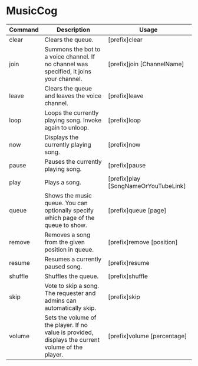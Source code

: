 # MusicCog

| Command | Description                                                                                        | Usage                                |
|---------|----------------------------------------------------------------------------------------------------|--------------------------------------|
| clear   | Clears the queue.                                                                                  | [prefix]clear                        |
| join    | Summons the bot to a voice channel. If no channel was specified, it joins your channel.            | [prefix]join [ChannelName]           |
| leave   | Clears the queue and leaves the voice channel.                                                     | [prefix]leave                        |
| loop    | Loops the currently playing song. Invoke again to unloop.                                          | [prefix]loop                         |
| now     | Displays the currently playing song.                                                               | [prefix]now                          |
| pause   | Pauses the currently playing song.                                                                 | [prefix]pause                        |
| play    | Plays a song.                                                                                      | [prefix]play [SongNameOrYouTubeLink] |
| queue   | Shows the music queue. You can optionally specify which page of the queue to show.                 | [prefix]queue [page]                 |
| remove  | Removes a song from the given position in queue.                                                   | [prefix]remove [position]            |
| resume  | Resumes a currently paused song.                                                                   | [prefix]resume                       |
| shuffle | Shuffles the queue.                                                                                | [prefix]shuffle                      |
| skip    | Vote to skip a song. The requester and admins can automatically skip.                              | [prefix]skip                         |
| volume  | Sets the volume of the player. If no value is provided, displays the current volume of the player. | [prefix]volume [percentage]          |
